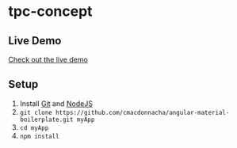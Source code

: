 # tpc-concept

## Live Demo
[Check out the live demo](https://tomiito.github.io/tpc-concept/)

## Setup
1. Install [Git](https://git-scm.com/downloads) and [NodeJS](http://nodejs.org/)
2. `git clone https://github.com/cmacdonnacha/angular-material-boilerplate.git myApp`
3. `cd myApp`
4. `npm install`
